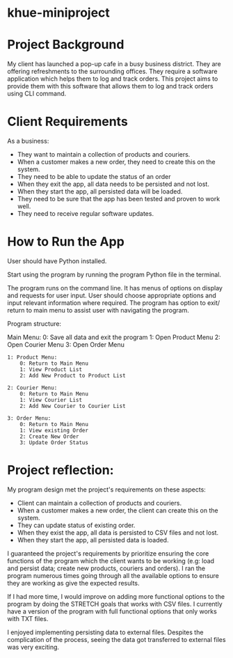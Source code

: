 # khue-miniproject
# Project Background

My client has launched a pop-up cafe in a busy business district. They are offering refreshments to the surrounding offices. They require a software application which helps them to log and track orders.
This project aims to provide them with this software that allows them to log and track orders using CLI command.

# Client Requirements

As a business:
- They want to maintain a collection of products and couriers.
- When a customer makes a new order, they need to create this on the system.
- They need to be able to update the status of an order
- When they exit the app, all data needs to be persisted and not lost.
- When they start the app, all persisted data will be loaded.
- They need to be sure that the app has been tested and proven to work well.
- They need to receive regular software updates.

# How to Run the App

User should have Python installed.

Start using the program by running the program Python file in the terminal.

The program runs on the command line. It has menus of options on display and requests for user input.
User should choose appropriate options and input relevant information where required.
The program has option to exit/ return to main menu to assist user with navigating the program. 

Program structure:

Main Menu:
0: Save all data and exit the program
1: Open Product Menu
2: Open Courier Menu
3: Open Order Menu

    1: Product Menu:
        0: Return to Main Menu
        1: View Product List
        2: Add New Product to Product List

    2: Courier Menu:
        0: Return to Main Menu
        1: View Courier List
        2: Add New Courier to Courier List

    3: Order Menu:
        0: Return to Main Menu
        1: View existing Order
        2: Create New Order
        3: Update Order Status

# Project reflection:

My program design met the project's requirements on these aspects:
- Client can maintain a collection of products and couriers.
- When a customer makes a new order, the client can create this on the system.
- They can update status of existing order.
- When they exist the app, all data is persisted to CSV files and not lost.
- When they start the app, all persisted data is loaded.

I guaranteed the project's requirements by prioritize ensuring the core functions of the program which the client wants to be working (e.g: load and persist data; create new products, couriers and orders). I ran the program numerous times going through all the available options to ensure they are working as give the expected results.

If I had more time, I would improve on adding more functional options to the program by doing the STRETCH goals that works with CSV files. I currently have a version of the program with full functional options that only works with TXT files. 

I enjoyed implementing persisting data to external files. Despites the complication of the process, seeing the data got transferred to external files was very exciting.
